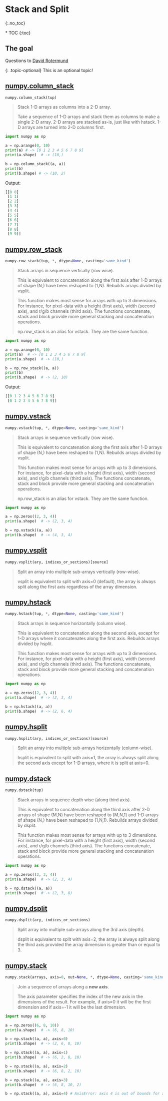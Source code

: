 # Stack and Split
{:.no_toc}

<nav markdown="1" class="toc-class">
* TOC
{:toc}
</nav>

## The goal


Questions to [David Rotermund](mailto:davrot@uni-bremen.de)

{: .topic-optional}
This is an optional topic!


## [numpy.column_stack](https://numpy.org/doc/stable/reference/generated/numpy.column_stack.html)

```python
numpy.column_stack(tup)
```

> Stack 1-D arrays as columns into a 2-D array.
> 
> Take a sequence of 1-D arrays and stack them as columns to make a single 2-D array. 2-D arrays are stacked as-is, just like with hstack. 1-D arrays are turned into 2-D columns first.

```python
import numpy as np

a = np.arange(0, 10)
print(a) # -> [0 1 2 3 4 5 6 7 8 9]
print(a.shape)  # -> (10,)

b = np.column_stack((a, a))
print(b)
print(b.shape) # -> (10, 2)
```
Output:

```python
[[0 0]
 [1 1]
 [2 2]
 [3 3]
 [4 4]
 [5 5]
 [6 6]
 [7 7]
 [8 8]
 [9 9]]
```

## [numpy.row_stack](https://numpy.org/doc/stable/reference/generated/numpy.row_stack.html)

```python
numpy.row_stack(tup, *, dtype=None, casting='same_kind')
```

> Stack arrays in sequence vertically (row wise).
> 
> This is equivalent to concatenation along the first axis after 1-D arrays of shape (N,) have been reshaped to (1,N). Rebuilds arrays divided by vsplit.
> 
> This function makes most sense for arrays with up to 3 dimensions. For instance, for pixel-data with a height (first axis), width (second axis), and r/g/b channels (third axis). The functions concatenate, stack and block provide more general stacking and concatenation operations.
> 
> np.row_stack is an alias for vstack. They are the same function.

```python
import numpy as np

a = np.arange(0, 10)
print(a)  # -> [0 1 2 3 4 5 6 7 8 9]
print(a.shape)  # -> (10,)

b = np.row_stack((a, a))
print(b)
print(b.shape)  # -> (2, 10)
```

Output:

```python
[[0 1 2 3 4 5 6 7 8 9]
 [0 1 2 3 4 5 6 7 8 9]]
```

## [numpy.vstack](https://numpy.org/doc/stable/reference/generated/numpy.vstack.html)

```python
numpy.vstack(tup, *, dtype=None, casting='same_kind')
```

> Stack arrays in sequence vertically (row wise).
> 
> This is equivalent to concatenation along the first axis after 1-D arrays of shape (N,) have been reshaped to (1,N). Rebuilds arrays divided by vsplit.
> 
> This function makes most sense for arrays with up to 3 dimensions. For instance, for pixel-data with a height (first axis), width (second axis), and r/g/b channels (third axis). The functions concatenate, stack and block provide more general stacking and concatenation operations.
> 
> np.row_stack is an alias for vstack. They are the same function.

```python
import numpy as np

a = np.zeros((2, 3, 4))
print(a.shape)  # -> (2, 3, 4)

b = np.vstack((a, a))
print(b.shape)  # -> (4, 3, 4)
```

## [numpy.vsplit](https://numpy.org/doc/stable/reference/generated/numpy.vsplit.html)

```python
numpy.vsplit(ary, indices_or_sections)[source]
```

> Split an array into multiple sub-arrays vertically (row-wise).
> 
> vsplit is equivalent to split with axis=0 (default), the array is always split along the first axis regardless of the array dimension.


## [numpy.hstack](https://numpy.org/doc/stable/reference/generated/numpy.hstack.html)

```python
numpy.hstack(tup, *, dtype=None, casting='same_kind')
```

> Stack arrays in sequence horizontally (column wise).
> 
> This is equivalent to concatenation along the second axis, except for 1-D arrays where it concatenates along the first axis. Rebuilds arrays divided by hsplit.
> 
> This function makes most sense for arrays with up to 3 dimensions. For instance, for pixel-data with a height (first axis), width (second axis), and r/g/b channels (third axis). The functions concatenate, stack and block provide more general stacking and concatenation operations.

```python
import numpy as np

a = np.zeros((2, 3, 4))
print(a.shape)  # -> (2, 3, 4)

b = np.hstack((a, a))
print(b.shape)  # -> (2, 6, 4)
```

## [numpy.hsplit](https://numpy.org/doc/stable/reference/generated/numpy.hsplit.html)

```python
numpy.hsplit(ary, indices_or_sections)[source]
```

> Split an array into multiple sub-arrays horizontally (column-wise).
>
> hsplit is equivalent to split with axis=1, the array is always split along the second axis except for 1-D arrays, where it is split at axis=0.

## [numpy.dstack](https://numpy.org/doc/stable/reference/generated/numpy.dstack.html)

```python
numpy.dstack(tup)
```

> Stack arrays in sequence depth wise (along third axis).
> 
> This is equivalent to concatenation along the third axis after 2-D arrays of shape (M,N) have been reshaped to (M,N,1) and 1-D arrays of shape (N,) have been reshaped to (1,N,1). Rebuilds arrays divided by dsplit.
> 
> This function makes most sense for arrays with up to 3 dimensions. For instance, for pixel-data with a height (first axis), width (second axis), and r/g/b channels (third axis). The functions concatenate, stack and block provide more general stacking and concatenation operations.

```python
import numpy as np

a = np.zeros((2, 3, 4))
print(a.shape)  # -> (2, 3, 4)

b = np.dstack((a, a))
print(b.shape)  # -> (2, 3, 8)
```

## [numpy.dsplit](https://numpy.org/doc/stable/reference/generated/numpy.dsplit.html)

```python
numpy.dsplit(ary, indices_or_sections)
```

> Split array into multiple sub-arrays along the 3rd axis (depth).
> 
> dsplit is equivalent to split with axis=2, the array is always split along the third axis provided the array dimension is greater than or equal to 3.


## [numpy.stack](https://numpy.org/doc/stable/reference/generated/numpy.stack.html)

```python
numpy.stack(arrays, axis=0, out=None, *, dtype=None, casting='same_kind')
```

> Join a sequence of arrays along a **new axis**.
> 
> The axis parameter specifies the index of the new axis in the dimensions of the result. For example, if axis=0 it will be the first dimension and if axis=-1 it will be the last dimension.

```python
import numpy as np

a = np.zeros((6, 8, 10))
print(a.shape)  # -> (6, 8, 10)

b = np.stack((a, a), axis=0)
print(b.shape)  # -> (2, 6, 8, 10)

b = np.stack((a, a), axis=1)
print(b.shape)  # -> (6, 2, 8, 10)

b = np.stack((a, a), axis=2)
print(b.shape)  # -> (6, 8, 2, 10)

b = np.stack((a, a), axis=3)
print(b.shape)  # -> (6, 8, 10, 2)

b = np.stack((a, a), axis=4) # AxisError: axis 4 is out of bounds for array of dimension 4
```


